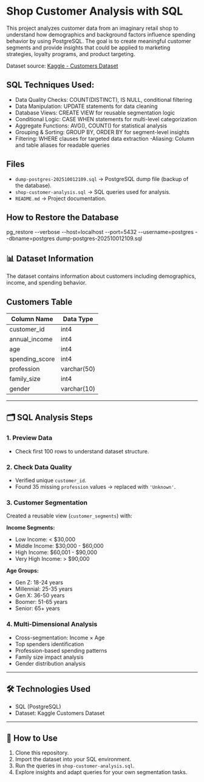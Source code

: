 # Shop Customer Analysis with SQL

This project analyzes customer data from an imaginary retail shop to understand how demographics and background factors influence spending behavior by using PostgreSQL. The goal is to create meaningful customer segments and provide insights that could be applied to marketing strategies, loyalty programs, and product targeting.

Dataset source: [Kaggle - Customers Dataset](https://www.kaggle.com/datasets/datascientistanna/customers-dataset)

## SQL Techniques Used:
- Data Quality Checks: COUNT(DISTINCT), IS NULL, conditional filtering
- Data Manipulation: UPDATE statements for data cleaning
- Database Views: CREATE VIEW for reusable segmentation logic
- Conditional Logic: CASE WHEN statements for multi-level categorization
- Aggregate Functions: AVG(), COUNT() for statistical analysis
- Grouping & Sorting: GROUP BY, ORDER BY for segment-level insights
- Filtering: WHERE clauses for targeted data extraction
 -Aliasing: Column and table aliases for readable queries

## Files
- `dump-postgres-202510012109.sql` → PostgreSQL dump file (backup of the database).
- `shop-customer-analysis.sql` → SQL queries used for analysis.
- `README.md` → Project documentation.

## How to Restore the Database
pg_restore --verbose --host=localhost --port=5432 --username=postgres --dbname=postgres dump-postgres-202510012109.sql


## 📊 Dataset Information
The dataset contains information about customers including demographics, income, and spending behavior.
## Customers Table 

| Column Name     | Data Type    |
|-----------------|--------------|
| customer_id     | int4         |
| annual_income   | int4         |
| age             | int4         |
| spending_score  | int4         |
| profession      | varchar(50)  |
| family_size     | int4         |
| gender          | varchar(10)  |

---
## 🗂️ SQL Analysis Steps

### 1. Preview Data
- Check first 100 rows to understand dataset structure.

### 2. Check Data Quality
- Verified unique `customer_id`.
- Found 35 missing `profession` values → replaced with `'Unknown'`.

### 3. Customer Segmentation
Created a reusable view (`customer_segments`) with:

**Income Segments:**
- Low Income: < $30,000
- Middle Income: $30,000 - $60,000
- High Income: $60,001 - $90,000
- Very High Income: > $90,000

**Age Groups:**
- Gen Z: 18-24 years
- Millennial: 25-35 years
- Gen X: 36-50 years
- Boomer: 51-65 years
- Senior: 65+ years

### 4. Multi-Dimensional Analysis
- Cross-segmentation: Income × Age
- Top spenders identification
- Profession-based spending patterns
- Family size impact analysis
- Gender distribution analysis

---

## 🛠️ Technologies Used
- SQL (PostgreSQL)
- Dataset: Kaggle Customers Dataset  

---

## 📌 How to Use
1. Clone this repository.  
2. Import the dataset into your SQL environment.  
3. Run the queries in `shop-customer-analysis.sql`.  
4. Explore insights and adapt queries for your own segmentation tasks.  
